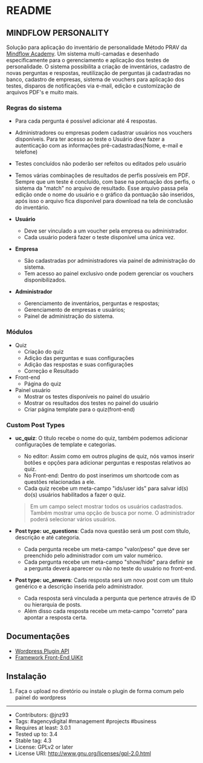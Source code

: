 # README

## MINDFLOW PERSONALITY
Solução para aplicação do inventário de personalidade Método PRAV da [Mindflow Academy](https://metodoprav.com.br). Um sistema multi-camadas e desenhado especificamente para o gerenciamento e aplicação dos testes de personalidade.
O sistema possibilita a criação de inventários, cadastro de novas perguntas e respostas, reutilização de perguntas já cadastradas no banco, cadastro de empresas, sistema de vouchers para aplicação dos testes, disparos de notificações via e-mail, edição e customização de arquivos PDF's e muito mais.

### Regras do sistema
 * Para cada pergunta é possível adicionar até 4 respostas.
 * Administradores ou empresas podem cadastrar usuários nos vouchers disponíveis. Para ter acesso ao teste o Usuário deve fazer a autenticação com as informações pré-cadastradas(Nome, e-mail e telefone)
 * Testes concluídos não poderão ser refeitos ou editados pelo usuário
 * Temos várias combinações de resultados de perfis possíveis em PDF. Sempre que um teste é concluído, com base na pontuação dos perfis, o sistema da "match" no arquivo de resultado. Esse arquivo passa pela edição onde o nome do usuário e o gráfico da pontuação são inseridos, após isso o arquivo fica disponível para download na tela de conclusão do inventário.

 * __Usuário__
    * Deve ser vinculado a um voucher pela empresa ou administrador.
    * Cada usuário poderá fazer o teste disponível uma única vez.

* __Empresa__
    * São cadastradas por administradores via painel de administração do sistema.
    * Tem acesso ao painel exclusivo onde podem gerenciar os vouchers disponibilizados.

* __Administrador__
    * Gerenciamento de inventários, perguntas e respostas;
    * Gerenciamento de empresas e usuários;
    * Painel de administração do sistema.

### Módulos
* Quiz
   * Criação do quiz
   * Adição das perguntas e suas configurações
   * Adição das respostas e suas configurações
   * Correção e Resultado
* Front-end
  * Página do quiz
* Painel usuário
  * Mostrar os testes disponíveis no painel do usuário
  * Mostrar os resultados dos testes no painel do usuário
  * Criar página template para o quiz(front-end)

### Custom Post Types
 * __uc_quiz__: O título recebe o nome do quiz, também podemos adicionar configurações de template e categorias.
   * No editor: Assim como em outros plugins de quiz, nós vamos inserir botões e opções para adicionar perguntas e respostas relativos ao quiz.
   * No Front-end: Dentro do post inserimos um shortcode com as questões relacionadas a ele.
   * Cada quiz recebe um meta-campo "ids/user ids" para salvar id(s) do(s) usuários habilitados a fazer o quiz.
    > Em um campo select mostrar todos os usuários cadastrados. Também mostrar uma opção de busca por nome. O administrador poderá selecionar vários usuários.

 * __Post type: uc_questions__: Cada nova questão será um post com título, descrição e até categoria.
   * Cada pergunta recebe um meta-campo "valor/peso" que deve ser preenchido pelo administrador com um valor numérico.
   * Cada pergunta recebe um meta-campo "show/hide" para definir se a pergunta deverá aparecer ou não no teste do usuário no front-end.

 * __Post type: uc_anwers__: Cada resposta será um novo post com um titulo genérico e a descrição inserida pelo administrador.
   * Cada resposta será vinculada a pergunta que pertence através de ID ou hierarquia de posts.
   * Além disso cada resposta recebe um meta-campo "correto" para apontar a resposta certa.

## Documentações
* [Wordpress Plugin API](https://codex.wordpress.org/Plugin_API)
* [Framework Front-End UiKit](https://getuikit.com/docs/introduction)

## Instalação
1) Faça o upload no diretório ou instale o plugin de forma comum pelo painel do wordpress

-----------

* Contributors: @jnz93
* Tags: #agencydigital #management #projects #business
* Requires at least: 3.0.1
* Tested up to: 3.4
* Stable tag: 4.3
* License: GPLv2 or later
* License URI: http://www.gnu.org/licenses/gpl-2.0.html
